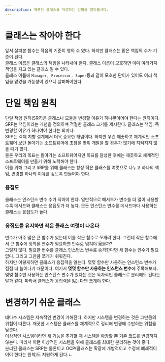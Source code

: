 ```yaml
---
description: 깨끗한 클래스를 작성하는 방법을 알아봅시다.
---
```


# 클래스는 작아야 한다
앞서 살펴본 함수는 작음의 기준이 행의 수 였다. 하지만 클래스는 맡은 책임의 수가 기준이 된다. <br>
클래스 이름은 클래스의 책임을 나타내야 한다. 클래스 이름이 모호하면 이미 여러가지 책임을 지고 있는 클래스 일 수 있다. <br>
클래스 이름에 `Manager, Processor, Super`등과 같이 모호한 단어가 있어도 여러 책임을 맡겼을 가능성이 있으니 살펴봐야한다. <br>

# 단일 책임 원칙
단일 책임 원칙(SRP)은 클래스나 모듈을 변경할 이유가 하나뿐이어야 한다는 원칙이다. <br>
SRP는 책임이라는 개념을 정의하며 적절한 클래스 크기를 제시한다. 클래스는 책임, 즉 변경할 이유가 하나여야 한다는 의미다. <br>
SRP는 객체 지향 설계에서 더욱 중요한 개념이다. 하지만 우린 깨끗하고 체계적인 소프트웨어 보단 돌아가는 소프트웨어에 초점을 맞춰 개발을 할 경우가 많기에 지켜지지 않을 때가 많다. <br>
물론 우리의 목표는 돌아가는 소프트웨어지만 목표를 달성한 후에는 깨끗하고 체계적인 소프트웨어를 만들기 위해 노력해야 한다. <br>
이를 위해 그리고 SRP를 위해 클래스는 항상 작은 클래스를 여럿으로 나누고 하나의 책임, 변경할 하나의 이유를 갖도록 만들어야 한다. <br>

### 응집도
클래스는 인스턴스 변수 수가 작아야 한다. 일반적으로 메서드가 변수를 더 많이 사용할수록 메서드와 클래스는 응집도가 더 높다. 모든 인스턴스 변수를 메서드마다 사용하는 클래스는 응집도가 높다. <br>

### 응집도를 유지하면 작은 클래스 여럿이 나온다
변수가 아주 많은 큰 함수가 있는데 이를 작은 함수로 쪼개려 한다. 그런데 작은 함수에서 큰 함수에 정의된 변수가 필요하면 인수로 넘겨야 옳을까? <br>
그렇지 않다. 필요한 변수를 클래스 인스턴스 변수로 승격한다면 새 함수는 인수가 필요없다. 그리고 그만큼 쪼개기 쉬워진다. <br>
하지만 이렇게하면 클래스가 응집력을 잃는다. 몇몇 함수만 사용하는 인스턴스 변수가 점점 더 늘어나기 때문이다. 여기서 **몇몇 함수만 사용하는 인스턴스 변수**에 주목해보자. 몇몇 함수만 사용하는 인스턴스 변수가 있다는 것은 독자적인 클래스로 분리해도 된다는 말과 같다. 따라서 클래스가 응집력을 잃는다면 쪼개야 한다.

# 변경하기 쉬운 클래스
대다수 시스템은 지속적인 변경이 가해진다. 하지만 시스템을 변경하는 것은 그만큼의 위험이 따른다. 깨끗한 시스템은 클래스를 체계적으로 정리해 변경에 수반하는 위험을 낮춘다. <br> 
이상적인 시스템이라면 새 기능을 추가할 때 시스템을 확장할 뿐 기존 코드를 변경하지 않는다. 따라서 이런 이상적인 시스템을 위해 클래스를 최대한 분리하는 것이 좋다. <br>
분리된 클래스는 SRP는 물론이고 OCP(클래스는 확장에 개방적이고 수정에 폐쇄적이어야 한다는 원칙)도 지원하게 된다.ㄴ